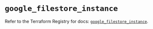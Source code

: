 # `google_filestore_instance`

Refer to the Terraform Registry for docs: [`google_filestore_instance`](https://registry.terraform.io/providers/hashicorp/google-beta/6.23.0/docs/resources/google_filestore_instance).

